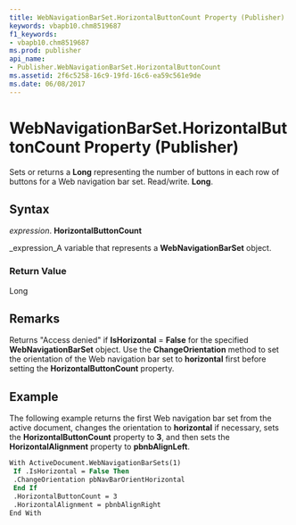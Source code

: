 ```yaml
---
title: WebNavigationBarSet.HorizontalButtonCount Property (Publisher)
keywords: vbapb10.chm8519687
f1_keywords:
- vbapb10.chm8519687
ms.prod: publisher
api_name:
- Publisher.WebNavigationBarSet.HorizontalButtonCount
ms.assetid: 2f6c5258-16c9-19fd-16c6-ea59c561e9de
ms.date: 06/08/2017
---
```



# WebNavigationBarSet.HorizontalButtonCount Property (Publisher)

Sets or returns a **Long** representing the number of buttons in each row of buttons for a Web navigation bar set. Read/write. **Long**.


## Syntax

 _expression_. **HorizontalButtonCount**

 _expression_A variable that represents a **WebNavigationBarSet** object.


### Return Value

Long


## Remarks

Returns "Access denied" if **IsHorizontal** = **False** for the specified **WebNavigationBarSet** object. Use the **ChangeOrientation** method to set the orientation of the Web navigation bar set to **horizontal** first before setting the **HorizontalButtonCount** property.


## Example

The following example returns the first Web navigation bar set from the active document, changes the orientation to **horizontal** if necessary, sets the **HorizontalButtonCount** property to **3**, and then sets the **HorizontalAlignment** property to **pbnbAlignLeft**.


```vb
With ActiveDocument.WebNavigationBarSets(1) 
 If .IsHorizontal = False Then 
 .ChangeOrientation pbNavBarOrientHorizontal 
 End If 
 .HorizontalButtonCount = 3 
 .HorizontalAlignment = pbnbAlignRight 
End With
```


